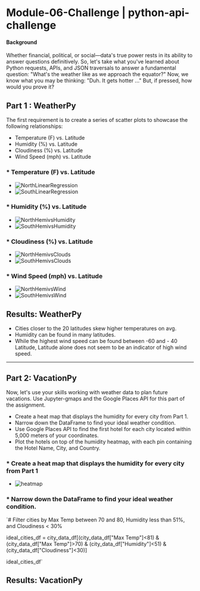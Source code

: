 # Module-06-Challenge | python-api-challenge

#### Background
Whether financial, political, or social—data's true power rests in its ability to answer questions definitively. So, let's take what you've learned about Python requests, APIs, and JSON traversals to answer a fundamental question: "What's the weather like as we approach the equator?"
Now, we know what you may be thinking: "Duh. It gets hotter ..."
But, if pressed, how would you prove it?



## Part 1 : WeatherPy

The first requirement is to create a series of scatter plots to showcase the following relationships:
* Temperature (F) vs. Latitude
* Humidity (%) vs. Latitude
* Cloudiness (%) vs. Latitude
* Wind Speed (mph) vs. Latitude

### * Temperature (F) vs. Latitude

* ![NorthLinearRegression](https://user-images.githubusercontent.com/30300016/201977058-a0bd1746-700d-4545-a5c9-cad4fc812909.JPG)
* ![SouthLinearRegression](https://user-images.githubusercontent.com/30300016/201977070-6d13a251-cdbc-4f6a-a3cd-e2f0212c25cf.JPG)

### * Humidity (%) vs. Latitude

* ![NorthHemivsHumidity](https://user-images.githubusercontent.com/30300016/201981591-457a0bb6-cbea-4451-bae9-8204e6592c2f.JPG)
* ![SouthHemivsHumidity](https://user-images.githubusercontent.com/30300016/201981677-34e95385-393e-42df-a7ff-54eedf949c22.JPG)


### * Cloudiness (%) vs. Latitude

* ![NorthHemivsClouds](https://user-images.githubusercontent.com/30300016/201981841-1fa8e2fd-e884-4e72-9341-ebfdb69ac13c.JPG)
* ![SouthHemivsClouds](https://user-images.githubusercontent.com/30300016/201981860-bd4a1f38-d228-4a14-8b3d-07166de24656.JPG)

### * Wind Speed (mph) vs. Latitude

* ![NorthHemivsWind](https://user-images.githubusercontent.com/30300016/201981985-1dcbf551-f1b2-4000-a695-c2142540fa01.JPG)
* ![SouthHemivsWind](https://user-images.githubusercontent.com/30300016/201981957-b7af0909-9a88-412d-91b9-e28883e56512.JPG)


## Results: WeatherPy

* Cities closer to the 20 latitudes skew higher temperatures on avg.
* Humidity can be found in many latitudes.
* While the highest wind speed can be found between -60 and - 40 Latitude, Latitude alone does not seem to be an indicator of high wind speed.

---------------------------------------------------------------------------------

## Part 2: VacationPy
Now, let's use your skills working with weather data to plan future vacations. Use Jupyter-gmaps and the Google Places API for this part of the assignment.
* Create a heat map that displays the humidity for every city from Part 1.
* Narrow down the DataFrame to find your ideal weather condition.
* Use Google Places API to find the first hotel for each city located within 5,000 meters of your coordinates.
* Plot the hotels on top of the humidity heatmap, with each pin containing the Hotel Name, City, and Country.


### * Create a heat map that displays the humidity for every city from Part 1
 * ![heatmap](https://user-images.githubusercontent.com/30300016/201990786-606066b8-ccfe-4652-a3d6-0dc5aff53a2a.png)


### * Narrow down the DataFrame to find your ideal weather condition.
`# Filter cities by Max Temp between 70 and 80, Humidity less than 51%, and Cloudiness < 30%


ideal_cities_df = city_data_df[(city_data_df["Max Temp"]<81) & (city_data_df["Max Temp"]>70) & (city_data_df["Humidity"]<51) & (city_data_df["Cloudiness"]<30)]


ideal_cities_df`




## Results: VacationPy
